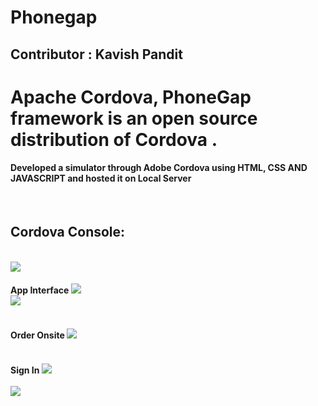 # Phonegap
## Contributor : Kavish Pandit 
<H1>Apache Cordova, PhoneGap framework is an open source distribution of Cordova .
<br>
<h4>Developed a simulator through Adobe Cordova using HTML, CSS AND JAVASCRIPT and hosted it on Local Server</h4>
<br>
<h2>Cordova Console:</h2>
<br>
<img src="https://github.com/beastgetssavvy13/phonegap/blob/master/sample%20raw/2.JPG"/>
</br>
<h4>App Interface
<img src="https://github.com/beastgetssavvy13/phonegap/blob/master/sample%20raw/1.JPG"/>
</br>
<img src="https://github.com/beastgetssavvy13/phonegap/blob/master/sample%20raw/6.JPG"/>
</br>
<br>
<h4>Order Onsite
<img src="https://github.com/beastgetssavvy13/phonegap/blob/master/sample%20raw/3.JPG"/>
</br>
<br>
<h4>Sign In
<img src="https://github.com/beastgetssavvy13/phonegap/blob/master/sample%20raw/4.JPG"/>
</br>
<br>
<img src="https://github.com/beastgetssavvy13/phonegap/blob/master/sample%20raw/5.JPG"/>
</br>


